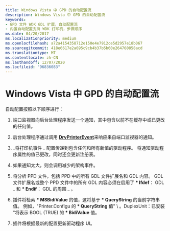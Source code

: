 ```yaml
---
title: Windows Vista 中 GPD 的自动配置流
description: Windows Vista 中 GPD 的自动配置流
keywords:
- GPD 文件 WDK GDL 扩展，自动配置流
- 内置自动配置支持 WDK 打印机，步骤顺序
ms.date: 04/20/2017
ms.localizationpriority: medium
ms.openlocfilehash: a72a4154358712e150e4e7912ce5d2957e18b067
ms.sourcegitcommit: 418e6617e2a695c9cb4b37b5b60e264760858acd
ms.translationtype: MT
ms.contentlocale: zh-CN
ms.lasthandoff: 12/07/2020
ms.locfileid: "96836083"
---
```

# <a name="autoconfiguration-flow-for-gpd-in-windows-vista"></a>Windows Vista 中 GPD 的自动配置流


自动配置按照以下顺序进行：

1.  端口监视器向后台处理程序发送一个通知，其中包含以前不在缓存中或已更改的任何值。

2.  后台处理程序通过调用 [**DrvPrinterEvent**](/windows-hardware/drivers/ddi/winddiui/nf-winddiui-drvprinterevent)来响应来自端口监视器的通知。

3.  \_将打印机事件 \_ 配置传递到包含任何和所有新值的驱动程序。 将通知驱动程序属性的值已更改，同时还会更新注册表。

4.  如果通知太大，则会调用减少的架构事件。

5.  将分析 PPD 文件，包括 PPD 中的所有 GDL 文件扩展名和 GDL 内容。 GDL 文件扩展名或整个 PPD 文件中的所有 GDL 内容必须在启用了 **\* Ifdef**： GDL \_ 和 **\* Endif**： GDL 的周围 \_ 。

6.  插件将检索 **\* MSBidiValue** 的值，这将基于 **\* QueryString** 的当前字符串值。 例如，"Printer.Configu 的 **\* QueryString** 值" \\ 。DuplexUnit：已安装 "将表示 BOOL (TRUE) 的 **\* BidiValue** 值。

7.  插件将根据最新的配置更新驱动程序 UI。

 

